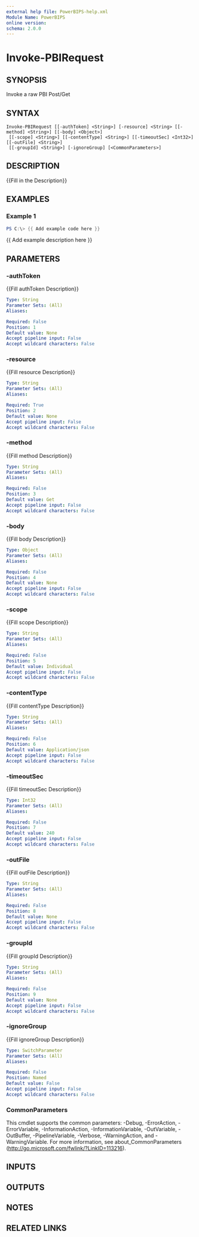```yaml
---
external help file: PowerBIPS-help.xml
Module Name: PowerBIPS
online version:
schema: 2.0.0
---
```


# Invoke-PBIRequest

## SYNOPSIS
Invoke a raw PBI Post/Get

## SYNTAX

```
Invoke-PBIRequest [[-authToken] <String>] [-resource] <String> [[-method] <String>] [[-body] <Object>]
 [[-scope] <String>] [[-contentType] <String>] [[-timeoutSec] <Int32>] [[-outFile] <String>]
 [[-groupId] <String>] [-ignoreGroup] [<CommonParameters>]
```

## DESCRIPTION
{{Fill in the Description}}

## EXAMPLES

### Example 1
```powershell
PS C:\> {{ Add example code here }}
```

{{ Add example description here }}

## PARAMETERS

### -authToken
{{Fill authToken Description}}

```yaml
Type: String
Parameter Sets: (All)
Aliases:

Required: False
Position: 1
Default value: None
Accept pipeline input: False
Accept wildcard characters: False
```

### -resource
{{Fill resource Description}}

```yaml
Type: String
Parameter Sets: (All)
Aliases:

Required: True
Position: 2
Default value: None
Accept pipeline input: False
Accept wildcard characters: False
```

### -method
{{Fill method Description}}

```yaml
Type: String
Parameter Sets: (All)
Aliases:

Required: False
Position: 3
Default value: Get
Accept pipeline input: False
Accept wildcard characters: False
```

### -body
{{Fill body Description}}

```yaml
Type: Object
Parameter Sets: (All)
Aliases:

Required: False
Position: 4
Default value: None
Accept pipeline input: False
Accept wildcard characters: False
```

### -scope
{{Fill scope Description}}

```yaml
Type: String
Parameter Sets: (All)
Aliases:

Required: False
Position: 5
Default value: Individual
Accept pipeline input: False
Accept wildcard characters: False
```

### -contentType
{{Fill contentType Description}}

```yaml
Type: String
Parameter Sets: (All)
Aliases:

Required: False
Position: 6
Default value: Application/json
Accept pipeline input: False
Accept wildcard characters: False
```

### -timeoutSec
{{Fill timeoutSec Description}}

```yaml
Type: Int32
Parameter Sets: (All)
Aliases:

Required: False
Position: 7
Default value: 240
Accept pipeline input: False
Accept wildcard characters: False
```

### -outFile
{{Fill outFile Description}}

```yaml
Type: String
Parameter Sets: (All)
Aliases:

Required: False
Position: 8
Default value: None
Accept pipeline input: False
Accept wildcard characters: False
```

### -groupId
{{Fill groupId Description}}

```yaml
Type: String
Parameter Sets: (All)
Aliases:

Required: False
Position: 9
Default value: None
Accept pipeline input: False
Accept wildcard characters: False
```

### -ignoreGroup
{{Fill ignoreGroup Description}}

```yaml
Type: SwitchParameter
Parameter Sets: (All)
Aliases:

Required: False
Position: Named
Default value: False
Accept pipeline input: False
Accept wildcard characters: False
```

### CommonParameters
This cmdlet supports the common parameters: -Debug, -ErrorAction, -ErrorVariable, -InformationAction, -InformationVariable, -OutVariable, -OutBuffer, -PipelineVariable, -Verbose, -WarningAction, and -WarningVariable.
For more information, see about_CommonParameters (http://go.microsoft.com/fwlink/?LinkID=113216).

## INPUTS

## OUTPUTS

## NOTES

## RELATED LINKS

